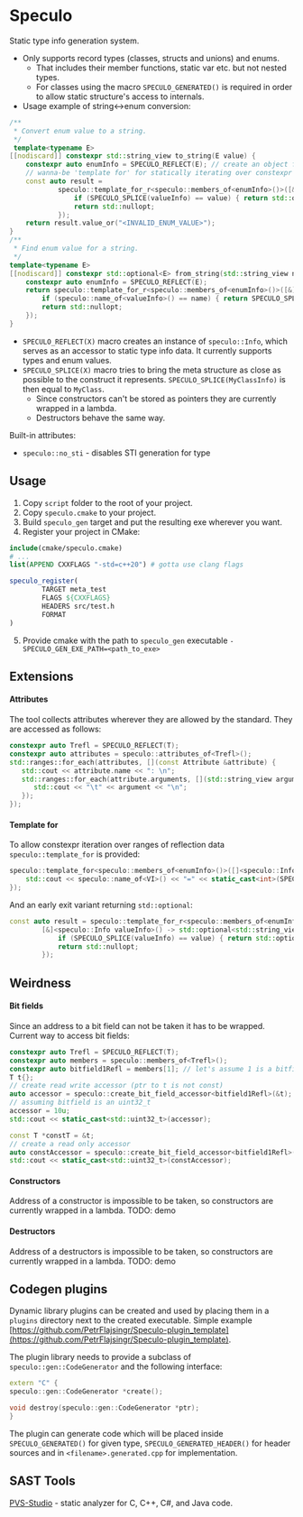 # Speculo

Static type info generation system.

* Only supports record types (classes, structs and unions) and enums.
  * That includes their member functions, static var etc. but not nested types.
  * For classes using the macro `SPECULO_GENERATED()` is required in order to allow static structure's access to internals.
* Usage example of string<->enum conversion:
```cpp
/**
 * Convert enum value to a string.
 */
 template<typename E>
[[nodiscard]] constexpr std::string_view to_string(E value) {
    constexpr auto enumInfo = SPECULO_REFLECT(E); // create an object for accessing static type info
    // wanna-be 'template for' for statically iterating over constexpr containers - this version has an early exit
    const auto result =
            speculo::template_for_r<speculo::members_of<enumInfo>()>([&]<speculo::Info valueInfo>() -> std::optional<std::string_view> {
                if (SPECULO_SPLICE(valueInfo) == value) { return std::optional{speculo::name_of<valueInfo>()}; }
                return std::nullopt;
            });
    return result.value_or("<INVALID_ENUM_VALUE>");
}
/**
 * Find enum value for a string.
 */
template<typename E>
[[nodiscard]] constexpr std::optional<E> from_string(std::string_view name) {
    constexpr auto enumInfo = SPECULO_REFLECT(E);
    return speculo::template_for_r<speculo::members_of<enumInfo>()>([&]<speculo::Info valueInfo>() -> std::optional<E> {
        if (speculo::name_of<valueInfo>() == name) { return SPECULO_SPLICE(valueInfo); }
        return std::nullopt;
    });
}
```

* `SPECULO_REFLECT(X)` macro creates an instance of `speculo::Info`, which serves as an accessor to static type info data. It currently supports types and enum values.
* `SPECULO_SPLICE(X)` macro tries to bring the meta structure as close as possible to the construct it represents. `SPECULO_SPLICE(MyClassInfo)` is then equal to `MyClass`.
  * Since constructors can't be stored as pointers they are currently wrapped in a lambda.
  * Destructors behave the same way.

Built-in attributes:
* `speculo::no_sti` - disables STI generation for type

## Usage
1. Copy `script` folder to the root of your project.
2. Copy `speculo.cmake` to your project.
3. Build `speculo_gen` target and put the resulting exe wherever you want.
4. Register your project in CMake:
  ```cmake
  include(cmake/speculo.cmake)
  # ... 
  list(APPEND CXXFLAGS "-std=c++20") # gotta use clang flags
  
  speculo_register(
          TARGET meta_test
          FLAGS ${CXXFLAGS}
          HEADERS src/test.h
          FORMAT
  )
  ```
5. Provide cmake with the path to `speculo_gen` executable `-SPECULO_GEN_EXE_PATH=<path_to_exe>`

## Extensions
#### Attributes
The tool collects attributes wherever they are allowed by the standard. They are accessed as follows:
```cpp
constexpr auto Trefl = SPECULO_REFLECT(T);
constexpr auto attributes = speculo::attributes_of<Trefl>();
std::ranges::for_each(attributes, [](const Attribute &attribute) {
   std::cout << attribute.name << ": \n";
   std::ranges::for_each(attribute.arguments, [](std::string_view argument) {
      std::cout << "\t" << argument << "\n"; 
   });
});
```

#### Template for
To allow constexpr iteration over ranges of reflection data `speculo::template_for` is provided:
```cpp
speculo::template_for<speculo::members_of<enumInfo>()>([]<speculo::Info VI>() { 
    std::cout << speculo::name_of<VI>() << "=" << static_cast<int>(SPECULO_SPLICE(VI)) << std::endl; 
});
```
And an early exit variant returning `std::optional`:
```cpp
const auto result = speculo::template_for_r<speculo::members_of<enumInfo>()>(
        [&]<speculo::Info valueInfo>() -> std::optional<std::string_view> {
            if (SPECULO_SPLICE(valueInfo) == value) { return std::optional{speculo::name_of<valueInfo>()}; }
            return std::nullopt;
        });
```

## Weirdness
#### Bit fields
Since an address to a bit field can not be taken it has to be wrapped. Current way to access bit fields:
```cpp
constexpr auto Trefl = SPECULO_REFLECT(T);
constexpr auto members = speculo::members_of<Trefl>();
constexpr auto bitfield1Refl = members[1]; // let's assume 1 is a bitfield
T t{};
// create read write accessor (ptr to t is not const)
auto accessor = speculo::create_bit_field_accessor<bitfield1Refl>(&t);
// assuming bitfield is an uint32_t
accessor = 10u;
std::cout << static_cast<std::uint32_t>(accessor);

const T *constT = &t;
// create a read only accessor
auto constAccessor = speculo::create_bit_field_accessor<bitfield1Refl>(constT);
std::cout << static_cast<std::uint32_t>(constAccessor);
```

#### Constructors
Address of a constructor is impossible to be taken, so constructors are currently wrapped in a lambda.
TODO: demo

#### Destructors
Address of a destructors is impossible to be taken, so constructors are currently wrapped in a lambda.
TODO: demo

## Codegen plugins
Dynamic library plugins can be created and used by placing them in a `plugins` directory next to the created executable. Simple example [https://github.com/PetrFlajsingr/Speculo-plugin_template](https://github.com/PetrFlajsingr/Speculo-plugin_template).

The plugin library needs to provide a subclass of `speculo::gen::CodeGenerator` and the following interface:
```cpp
extern "C" {
speculo::gen::CodeGenerator *create();

void destroy(speculo::gen::CodeGenerator *ptr);
}
```

The plugin can generate code which will be placed inside `SPECULO_GENERATED()` for given type, `SPECULO_GENERATED_HEADER()` for header sources and in `<filename>.generated.cpp` for implementation.

## SAST Tools

[PVS-Studio](https://pvs-studio.com/en/pvs-studio/?utm_source=website&utm_medium=github&utm_campaign=open_source) - static analyzer for C, C++, C#, and Java code.